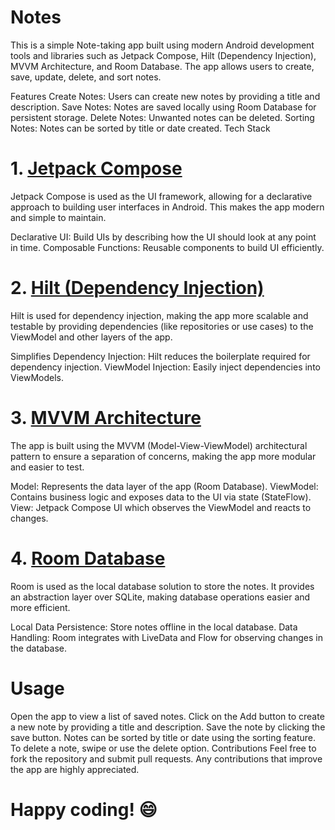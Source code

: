 # Notes
This is a simple Note-taking app built using modern Android development tools and libraries such as Jetpack Compose, Hilt (Dependency Injection), MVVM Architecture, and Room Database. The app allows users to create, save, update, delete, and sort notes.

Features
Create Notes: Users can create new notes by providing a title and description.
Save Notes: Notes are saved locally using Room Database for persistent storage.
Delete Notes: Unwanted notes can be deleted.
Sorting Notes: Notes can be sorted by title or date created.
Tech Stack
# 1. <u>Jetpack Compose</u>
Jetpack Compose is used as the UI framework, allowing for a declarative approach to building user interfaces in Android. This makes the app modern and simple to maintain.

Declarative UI: Build UIs by describing how the UI should look at any point in time.
Composable Functions: Reusable components to build UI efficiently.
# 2. <u>Hilt (Dependency Injection)</u>
Hilt is used for dependency injection, making the app more scalable and testable by providing dependencies (like repositories or use cases) to the ViewModel and other layers of the app.

Simplifies Dependency Injection: Hilt reduces the boilerplate required for dependency injection.
ViewModel Injection: Easily inject dependencies into ViewModels.
# 3. <u>MVVM Architecture</u>
The app is built using the MVVM (Model-View-ViewModel) architectural pattern to ensure a separation of concerns, making the app more modular and easier to test.

Model: Represents the data layer of the app (Room Database).
ViewModel: Contains business logic and exposes data to the UI via state (StateFlow).
View: Jetpack Compose UI which observes the ViewModel and reacts to changes.
# 4. <u>Room Database</u>
Room is used as the local database solution to store the notes. It provides an abstraction layer over SQLite, making database operations easier and more efficient.

Local Data Persistence: Store notes offline in the local database.
Data Handling: Room integrates with LiveData and Flow for observing changes in the database.

# Usage
Open the app to view a list of saved notes.
Click on the Add button to create a new note by providing a title and description.
Save the note by clicking the save button.
Notes can be sorted by title or date using the sorting feature.
To delete a note, swipe or use the delete option.
Contributions
Feel free to fork the repository and submit pull requests. Any contributions that improve the app are highly appreciated.
# Happy coding! 😄
